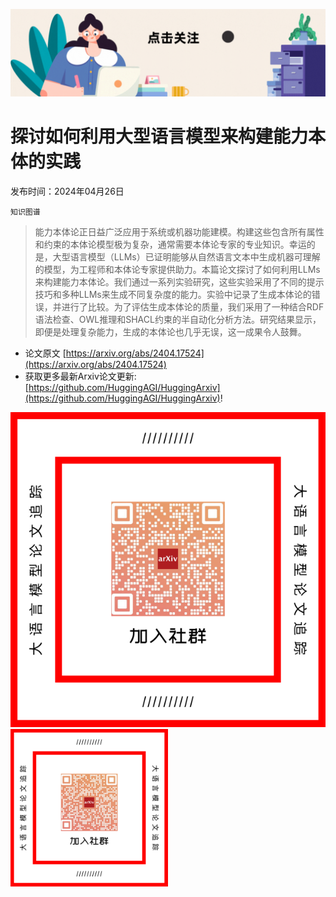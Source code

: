 ![](https://raw.githubusercontent.com/HuggingAGI/HuggingArxiv/main/imgs/follow2.gif)
# 探讨如何利用大型语言模型来构建能力本体的实践
发布时间：2024年04月26日

`知识图谱`
> 能力本体论正日益广泛应用于系统或机器功能建模。构建这些包含所有属性和约束的本体论模型极为复杂，通常需要本体论专家的专业知识。幸运的是，大型语言模型（LLMs）已证明能够从自然语言文本中生成机器可理解的模型，为工程师和本体论专家提供助力。本篇论文探讨了如何利用LLMs来构建能力本体论。我们通过一系列实验研究，这些实验采用了不同的提示技巧和多种LLMs来生成不同复杂度的能力。实验中记录了生成本体论的错误，并进行了比较。为了评估生成本体论的质量，我们采用了一种结合RDF语法检查、OWL推理和SHACL约束的半自动化分析方法。研究结果显示，即便是处理复杂能力，生成的本体论也几乎无误，这一成果令人鼓舞。



- 论文原文 [https://arxiv.org/abs/2404.17524](https://arxiv.org/abs/2404.17524)
- 获取更多最新Arxiv论文更新: [https://github.com/HuggingAGI/HuggingArxiv](https://github.com/HuggingAGI/HuggingArxiv)!

![](https://raw.githubusercontent.com/HuggingAGI/HuggingArxiv/main/imgs/qrcode.png)
<img src="https://raw.githubusercontent.com/HuggingAGI/HuggingArxiv/main/imgs/qrcode.png" width="50%" style="margin: auto;" />
